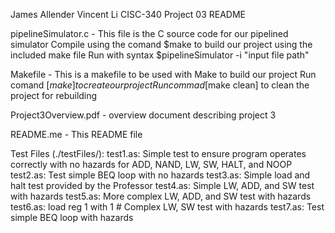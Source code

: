 James Allender
Vincent Li
CISC-340 
Project 03
README

pipelineSimulator.c - This file is the C source code for our pipelined simulator
	Compile using the comand $make to build our project using the included make file
	Run with syntax $pipelineSimulator -i "input file path"

Makefile - This is a makefile to be used with Make to build our project
	Run comand [$make] to create our project
	Run commad [$make clean] to clean the project for rebuilding

Project3Overview.pdf - overview document describing project 3

README.me - This README file

Test Files (./testFiles/):
	test1.as: Simple test to ensure program operates correctly with no hazards for ADD, NAND, LW, SW, HALT, and NOOP
	test2.as: Test simple BEQ loop with no hazards 
	test3.as: Simple load and halt test provided by the Professor
	test4.as: Simple LW, ADD, and SW test with hazards
	test5.as: More complex LW, ADD, and SW test with hazards
	test6.as: load reg 1 with 1 # Complex LW, SW test with hazards
	test7.as: Test simple BEQ loop with hazards 